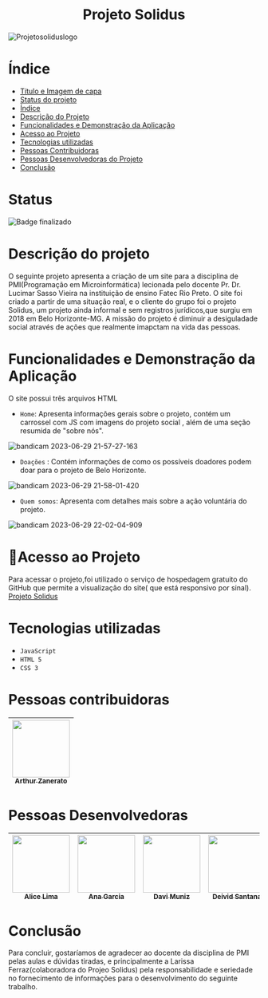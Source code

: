  <h1 align=center>Projeto Solidus</h1>

 ![Projetosoliduslogo](https://github.com/aliceclima/ProjetoSolidus/assets/119901153/76fc2f1d-10f9-4664-a177-f8a9f8085d21)
# Índice 

* [Título e Imagem de capa](h1)
* [Status do projeto](#status)
* [Índice](#índice)
* [Descrição do Projeto](#descrição-do-projeto)
* [Funcionalidades e Demonstração da Aplicação](#funcionalidades-e-demonstração-da-aplicação)
* [Acesso ao Projeto](#acesso-ao-projeto)
* [Tecnologias utilizadas](#tecnologias-utilizadas)
* [Pessoas Contribuidoras](#pessoas-contribuidoras)
* [Pessoas Desenvolvedoras do Projeto](#pessoas-desenvolvedoras)
* [Conclusão](#conclusão)

# Status
![Badge finalizado](http://img.shields.io/static/v1?label=STATUS&message=%20FINALIZADO&color=GREEN&style=for-the-badge)
# Descrição do projeto

O seguinte projeto apresenta a criação de um site para a disciplina de PMI(Programação em Microinformática) lecionada pelo docente Pr. Dr. Lucimar Sasso Vieira na instituição de ensino Fatec Rio Preto.
O site foi criado a partir de uma situação real, e o cliente do grupo foi o projeto Solidus, um projeto ainda informal e sem registros jurídicos,que surgiu em 2018 em Belo Horizonte-MG.
A missão do projeto é diminuir a desiguladade social através de ações que realmente imapctam na vida das pessoas.

# Funcionalidades e Demonstração da Aplicação
 O site possui três arquivos HTML
* `Home`: Apresenta informações gerais sobre o projeto, contém um carrossel com JS com imagens do projeto social , além de uma seção resumida de "sobre nós".

 ![bandicam 2023-06-29 21-57-27-163](https://github.com/aliceclima/ProjetoSolidus/assets/119901153/04671d33-810f-455f-a717-da5f8a1c3982)


* `Doações` : Contém informações de como os possíveis doadores podem doar para o projeto de Belo Horizonte.
  
![bandicam 2023-06-29 21-58-01-420](https://github.com/aliceclima/ProjetoSolidus/assets/119901153/75ccb774-d525-48dc-b6ba-e9856367e04e)

  
* `Quem somos`: Apresenta com detalhes mais sobre a ação voluntária do projeto.

![bandicam 2023-06-29 22-02-04-909](https://github.com/aliceclima/ProjetoSolidus/assets/119901153/a1146f19-b502-40a7-b90f-f2836a3cdf99)

  
  
# 📁Acesso ao Projeto
Para acessar o projeto,foi utilizado o serviço de hospedagem gratuito do GitHub que permite a visualização do site( que está responsivo por sinal). <br>
<a href="https://aliceclima.github.io/ProjetoSolidus/paginas/index.html">Projeto Solidus</a>

# Tecnologias utilizadas
* `JavaScript`
* `HTML 5`
* `CSS 3`


# Pessoas contribuidoras
| [<img src="https://avatars.githubusercontent.com/u/110180271?v=4" width=115><br><sub>Arthur Zanerato</sub>](https://github.com/Arthur-Zanerato) | 
| :---: |
# Pessoas Desenvolvedoras 
| [<img src="https://avatars.githubusercontent.com/u/119901153?v=4" width=115><br><sub>Alice Lima</sub>](https://github.com/aliceclima) |  [<img src="https://avatars.githubusercontent.com/u/129322594?v=4" width=115><br><sub>Ana Garcia</sub>](https://github.com/hsveanicelife) |  [<img src="https://avatars.githubusercontent.com/u/133396776?v=4" width=115><br><sub>Davi Muniz</sub>](https://github.com/DaviLMuniz) |  [<img src="https://avatars.githubusercontent.com/u/49818020?v=4" width=115><br><sub>Deivid Santana</sub>](https://github.com/DeividSouSan) |
| :---: | :---: | :---: | :---: |

# Conclusão
Para concluir, gostaríamos de agradecer ao docente da disciplina de PMI pelas aulas e dúvidas tiradas, e principalmente a Larissa Ferraz(colaboradora do Projeo Solidus) pela responsabilidade e seriedade no fornecimento de informações para o desenvolvimento do seguinte trabalho.
